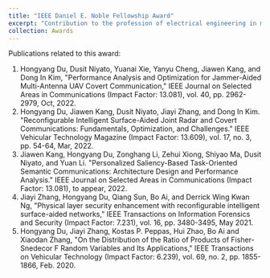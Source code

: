 ```yaml
---
title: "IEEE Daniel E. Noble Fellowship Award"
excerpt: "Contribution to the profession of electrical engineering in mobile radio communications, with preference for public safety communications. <br/><img src='/images/VTS.jpg' width = 500>"
collection: Awards
---
```


Publications related to this award:

1. Hongyang Du, Dusit Niyato, Yuanai Xie, Yanyu Cheng, Jiawen Kang, and Dong In Kim, "Performance Analysis and Optimization for Jammer-Aided Multi-Antenna UAV Covert Communication," IEEE Journal on Selected Areas in Communications (Impact Factor: 13.081), vol. 40, pp. 2962-2979, Oct, 2022.
2. Hongyang Du, Jiawen Kang, Dusit Niyato, Jiayi Zhang, and Dong In Kim. "Reconfigurable Intelligent Surface-Aided Joint Radar and Covert Communications: Fundamentals, Optimization, and Challenges." IEEE Vehicular Technology Magazine (Impact Factor: 13.609), vol. 17, no. 3, pp. 54-64, Mar, 2022.
3. Jiawen Kang, Hongyang Du, Zonghang Li, Zehui Xiong, Shiyao Ma, Dusit Niyato, and Yuan Li. "Personalized Saliency-Based Task-Oriented Semantic Communications: Architecture Design and Performance Analysis." IEEE Journal on Selected Areas in Communications (Impact Factor: 13.081), to appear, 2022.
4. Jiayi Zhang, Hongyang Du, Qiang Sun, Bo Ai, and Derrick Wing Kwan Ng, "Physical layer security enhancement with reconfigurable intelligent surface-aided networks," IEEE Transactions on Information Forensics and Security (Impact Factor: 7.231), vol. 16, pp. 3480-3495, May 2021.
5. Hongyang Du, Jiayi Zhang, Kostas P. Peppas, Hui Zhao, Bo Ai and Xiaodan Zhang, "On the Distribution of the Ratio of Products of Fisher-Snedecor F Random Variables and Its Applications," IEEE Transactions on Vehicular Technology (Impact Factor: 6.239), vol. 69, no. 2, pp. 1855-1866, Feb. 2020.
